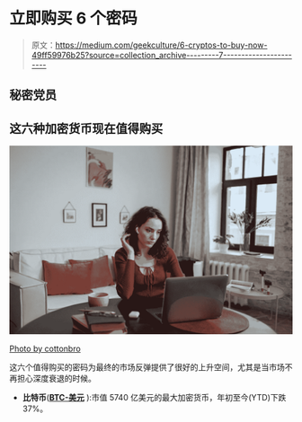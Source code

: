 # 立即购买 6 个密码

> 原文：<https://medium.com/geekculture/6-cryptos-to-buy-now-49ff59976b25?source=collection_archive---------7----------------------->

## 秘密党员

## 这六种加密货币现在值得购买

![](img/1403cda5b9095d735a5625c55a6780b5.png)

[Photo by cottonbro](https://www.pexels.com/photo/a-woman-in-red-long-sleeves-using-a-laptop-6890186/)

这六个值得购买的密码为最终的市场反弹提供了很好的上升空间，尤其是当市场不再担心深度衰退的时候。

*   **比特币**([**BTC-美元**](https://investorplace.com/cryptocurrency/btc-usd/) ):市值 5740 亿美元的最大加密货币，年初至今(YTD)下跌 37%。